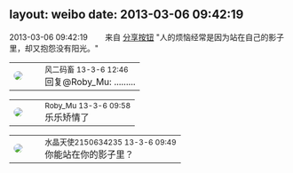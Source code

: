 layout: weibo
date: 2013-03-06 09:42:19
---
<meta name="referrer" content="no-referrer" />

2013-03-06 09:42:19  &nbsp;&nbsp;&nbsp;&nbsp;&nbsp;&nbsp; 来自 <a href="http://app.weibo.com/t/feed/cUcI1A" rel="nofollow">分享按钮</a>
"人的烦恼经常是因为站在自己的影子里，却又抱怨没有阳光。" ​​​

<table style="width: 100%;">
  <tr>
    <td style="width: 40px;"><img style="border-radius:50%" src="https://tva3.sinaimg.cn/crop.0.0.639.639.50/6d2a6003jw8f3idy69w2gj20hs0hrt9g.jpg?KID=imgbed,tva&Expires=1624467283&ssig=sCerVenxnY"></td>
    <td colspan="2"><small>风二码畜 13-3-6 12:46</small><br/>回复@Roby_Mu: .........</td>
  </tr>
</table>

<table style="width: 100%;">
  <tr>
    <td style="width: 40px;"><img style="border-radius:50%" src="https://tva2.sinaimg.cn/crop.0.0.180.180.50/81fd9f09jw1e8qgp5bmzyj2050050aa8.jpg?KID=imgbed,tva&Expires=1624467283&ssig=QNaH4GjPS6"></td>
    <td colspan="2"><small>Roby_Mu 13-3-6 09:58</small><br/>乐乐矫情了</td>
  </tr>
</table>

<table style="width: 100%;">
  <tr>
    <td style="width: 40px;"><img style="border-radius:50%" src="https://tva1.sinaimg.cn/crop.0.0.80.80.50/803012fbjw8f6z12p78p3j2028028q2p.jpg?KID=imgbed,tva&Expires=1624467283&ssig=eAEz8%2F%2BIIZ"></td>
    <td colspan="2"><small>水晶天使2150634235 13-3-6 09:49</small><br/>你能站在你的影子里？</td>
  </tr>
</table>
